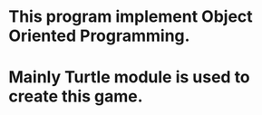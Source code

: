 # This program implement Object Oriented Programming.
# Mainly Turtle module is used to create this game.
